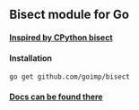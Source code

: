 ## Bisect module for Go
#### [Inspired by CPython bisect](https://github.com/python/cpython/blob/main/Lib/bisect.py)

#### Installation
```shell
go get github.com/goimp/bisect
```

#### [Docs can be found there](https://pkg.go.dev/github.com/goimp/bisect)
